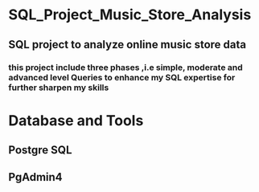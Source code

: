 # SQL_Project_Music_Store_Analysis
## SQL project to analyze online music store data
### this project include three phases ,i.e simple, moderate and advanced level Queries to enhance my SQL expertise for further sharpen my skills
# Database and Tools
## Postgre SQL
## PgAdmin4
